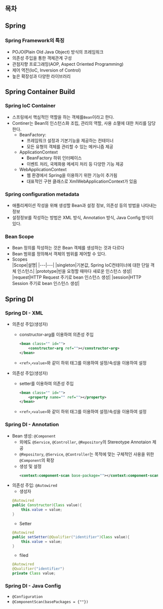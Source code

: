 ## 목차

## Spring

### Spring Framework의 특징

- POJO(Plain Old Java Object) 방식의 프레임워크
- 의존성 주입을 통한 객체관계 구성
- 관점지향 프로그래밍(AOP, Aspect Oriented Programming)
- 제어 역전(IoC, Inversion of Control)
- 높은 확장성과 다양한 라이브러리

## Spring Container Build

### Spring IoC Container

- 스프링에서 핵심적인 역할을 하는 객체를`Bean`이라고 한다.
- Continer는 Bean의 인스턴스화 조립, 관리의 역할, 사용 소멸에 대한 처리를 담당한다.
    - BeanFactory:
        - 프레임워크 설정과 기본기능을 제공하는 컨테이너
        - 모든 유형의 객체를 관리할 수 있는 메커니즘 제공
    - ApplicationContext
        - BeanFactory 하위 인터페이스
        - 이벤트 처리, 국제화용 메세지 처리 등 다양한 기능 제공
    - WebApplicationContext
        - 웹 환경에서 Spring을 이용하기 위한 기능이 추가됨
        - 대표적인 구현 클래스로 XmlWebApplicationContext가 있음

### Spring configuration metadata

- 애플리케이션 작성을 위해 생성할 Bean과 설정 정보, 의존성 등의 방법을 나타내는 정보
- 설정정보를 작성하는 방법은 XML 방식, Annotation 방식, Java Config 방식이 있다.

### Bean Scope

- Bean 정의를 작성하는 것은 Bean 객체를 생성하는 것과 다르다
- Bean 범위를 정의해서 객체의 범위를 제어할 수 있다.
- Scopes  
    |Scope|설명|
    |---|---|
    |singleton|기본값, Spring IoC컨테이너에 대한 단일 객체 인스턴스|
    |prototype|빈을 요청할 때마다 새로운 인스턴스 생성|
    |request|HTTP Request 주기로 bean 인스턴스 생성|
    |session|HTTP Session 주기로 bean 인스턴스 생성|

## Spring DI

### Spring DI - XML

- 의존성 주입(생성자)
    - constructor-arg를 이용하여 의존성 주입
        ```xml
        <bean class="" id="">
            <constructor-arg ref=""></constructor-arg>
        </bean>
        ```
    - `<ref>`,`<value>`와 같이 하위 태그를 이용하여 설정/속성을 이용하여 설정

- 의존성 주입(생성자)
    - setter를 이용하여 의존성 주입
        ```xml
        <bean class="" id="">
            <property name="" ref=""></property>
        </bean>
        ```
    - `<ref>`,`<value>`와 같이 하위 태그를 이용하여 설정/속성을 이용하여 설정

### Spring DI - Annotation

- Bean 생성: `@Component`
    - 외에도 `@Service`, `@Controller`, `@Repository`의 Stereotype Annotaion 제공
    - `@Repository`, `@Service`, `@Controller`는 목적에 맞는 구체적인 사용을 위한 `@Component`의 확장
    - 생성 및 설정
        ```xml
        <context:component-scan base-package=""></context:component-scan>
        ```
- 의존성 주입: `@Autowired`
    - 생성자
    ```java
    @Autowired
    public Constructor(Class value){
        this.value = value;
    }
    ```
    - Setter
    ```java
    @Autowired
    public setSetter(@Qualifier("identifier")Class value){
        this.value = value;
    }
    ```
    - filed
    ```java
    @Autowired
    @Qualifier("identifier")
    private Class value;
    ```

### Spring DI - Java Config

- `@Configuration`
- `@ComponentScan(basePackages = {""})`